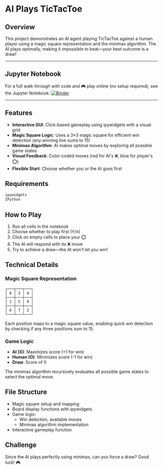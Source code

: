 # AI Plays TicTacToe

## Overview

This project demonstrates an AI agent playing TicTacToe against a human player using a magic square representation and the minimax algorithm. The AI plays optimally, making it impossible to beat—your best outcome is a draw!

---

## Jupyter Notebook

For a full walk-through with code and 🎮 play online (no setup required), see the Jupyter Notebook:
[![Binder](https://mybinder.org/badge_logo.svg)](https://mybinder.org/v2/gh/MahbubAlam231/AI_plays_TicTacToe/main?filepath=AI_plays_TicTacToe_interactive.ipynb)

---

## Features

- **Interactive GUI**: Click-based gameplay using ipywidgets with a visual grid
- **Magic Square Logic**: Uses a 3×3 magic square for efficient win detection (any winning line sums to 15)
- **Minimax Algorithm**: AI makes optimal moves by exploring all possible game states
- **Visual Feedback**: Color-coded moves (red for AI's ❌, blue for player's ⭕)
- **Flexible Start**: Choose whether you or the AI goes first

## Requirements

```python
ipywidgets
IPython
```

## How to Play

1. Run all cells in the notebook
2. Choose whether to play first (Y/n)
3. Click on empty cells to place your ⭕
4. The AI will respond with its ❌ move
5. Try to achieve a draw—the AI won't let you win!

## Technical Details

### Magic Square Representation
```
┌───┬───┬───┐
│ 8 │ 3 │ 4 │
├───┼───┼───┤
│ 1 │ 5 │ 9 │
├───┼───┼───┤
│ 6 │ 7 │ 2 │
└───┴───┴───┘
```

Each position maps to a magic square value, enabling quick win detection by checking if any three positions sum to 15.

### Game Logic

- **AI (X)**: Maximizes score (+1 for win)
- **Human (O)**: Minimizes score (-1 for win)
- **Draw**: Score of 0

The minimax algorithm recursively evaluates all possible game states to select the optimal move.

## File Structure

- Magic square setup and mapping
- Board display functions with ipywidgets
- Game logic:
    - Win detection, available moves
    - Minimax algorithm implementation
- Interactive gameplay function

## Challenge

Since the AI plays perfectly using minimax, can you force a draw? Good luck! 🎮
